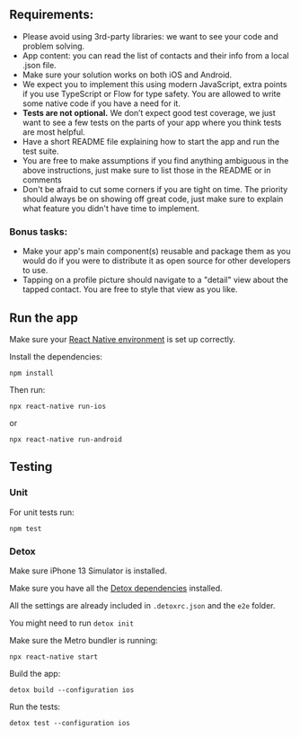 ## Requirements:

- Please avoid using 3rd-party libraries: we want to see your code and problem solving.
- App content: you can read the list of contacts and their info from a local .json file.
- Make sure your solution works on both iOS and Android.
- We expect you to implement this using modern JavaScript, extra points if you use TypeScript or Flow for type safety. You are allowed to write some native code if you have a need for it.
- **Tests are not optional.** We don’t expect good test coverage, we just want to see a few tests on the parts of your app where you think tests are most helpful.
- Have a short README file explaining how to start the app and run the test suite.
- You are free to make assumptions if you find anything ambiguous in the above instructions, just make sure to list those in the README or in comments
- Don't be afraid to cut some corners if you are tight on time. The priority should always be on showing off great code, just make sure to explain what feature you didn't have time to implement.

### Bonus tasks:

- Make your app's main component(s) reusable and package them as you would do if you were to distribute it as open source for other developers to use.
- Tapping on a profile picture should navigate to a "detail" view about the tapped contact. You are free to style that view as you like.

## Run the app

Make sure your [React Native environment](https://reactnative.dev/docs/environment-setup) is set up correctly.

Install the dependencies:

```
npm install
```

Then run:
```
npx react-native run-ios
```
or
```
npx react-native run-android
```

## Testing

### Unit

For unit tests run:

```
npm test
```

### Detox

Make sure iPhone 13 Simulator is installed.

Make sure you have all the [Detox dependencies](https://wix.github.io/Detox/docs/introduction/getting-started) installed.

All the settings are already included in `.detoxrc.json` and the `e2e` folder.

You might need to run `detox init`

Make sure the Metro bundler is running:
```
npx react-native start
```

Build the app:
```
detox build --configuration ios
```

Run the tests:
```
detox test --configuration ios
```
